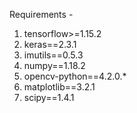 Requirements -
1. tensorflow>=1.15.2
2. keras==2.3.1
3. imutils==0.5.3
4. numpy==1.18.2
5. opencv-python==4.2.0.*
6. matplotlib==3.2.1
7. scipy==1.4.1
